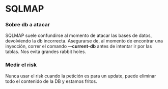 # SQLMAP

### Sobre db a atacar
SQLMAP suele confundirse al momento de atacar las bases de datos, devolviendo la db incorrecta. Asegurarse de, al momento de encontrar una inyección, correr el comando **--current-db** antes de intentar ir por las tablas. Nos evita grandes rabbit holes.

### Medir el risk

Nunca usar el risk cuando la petición es para un update, puede eliminar todo el contenido de la DB y estamos fritos.



